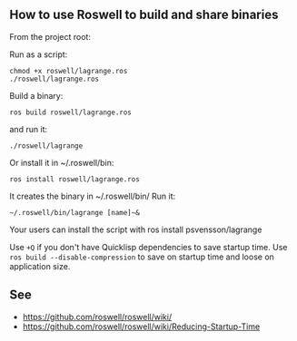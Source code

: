 
## How to use Roswell to build and share binaries

From the project root:

Run as a script:

    chmod +x roswell/lagrange.ros
    ./roswell/lagrange.ros

Build a binary:

    ros build roswell/lagrange.ros

and run it:

    ./roswell/lagrange

Or install it in ~/.roswell/bin:

    ros install roswell/lagrange.ros

It creates the binary in ~/.roswell/bin/
Run it:

    ~/.roswell/bin/lagrange [name]~&

Your users can install the script with ros install psvensson/lagrange

Use `+Q` if you don't have Quicklisp dependencies to save startup time.
Use `ros build --disable-compression` to save on startup time and loose on application size.


## See

- https://github.com/roswell/roswell/wiki/
- https://github.com/roswell/roswell/wiki/Reducing-Startup-Time
